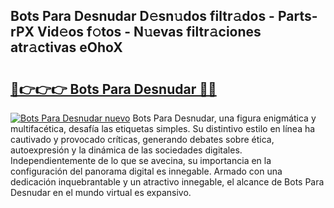 ## Bots Para Desnudar D𝚎sn𝚞dos filtr𝚊dos - Parts-rPX Vid𝚎os f𝚘tos - N𝚞evas filtr𝚊ciones atr𝚊ctivas eOhoX

# <h2><a href="http://mb8hmj2.tromn.icu/?c=Bots+Para+Desnudar">🔗👉👉👉 Bots Para Desnudar 🔗🔗</a></h2>

[![Bots Para Desnudar nuevo](https://i.imgur.com/pEAQMta.gif)](http://mb8hmj2.tromn.icu/?c=Bots+Para+Desnudar)
Bots Para Desnudar, una figura enigmática y multifacética, desafía las etiquetas simples. Su distintivo estilo en línea ha cautivado y provocado críticas, generando debates sobre ética, autoexpresión y la dinámica de las sociedades digitales. Independientemente de lo que se avecina, su importancia en la configuración del panorama digital es innegable. Armado con una dedicación inquebrantable y un atractivo innegable, el alcance de Bots Para Desnudar en el mundo virtual es expansivo.
